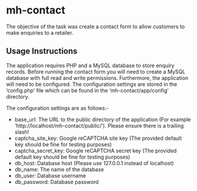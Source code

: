 # mh-contact
The objective of the task was create a contact form to allow customers to make enquiries to a retailer.
## Usage Instructions
The application requires PHP and a MySQL database to store enquiry records. Before running the contact form you will need to create a MySQL database with full read and write permissions. Furthermore, the application will need to be configured. The configuration settings are stored in the ‘config.php’ file which can be found in the ‘mh-contact/app/config’ directory.

The configuration settings are as follows:-

* base_url: The URL to the public directory of the application (For example ‘http://localhost/mh-contact/public/’). Please ensure there is a trailing slash!
* captcha_site_key: Google reCAPTCHA site key (The provided default key should be fine for testing purposes)
* captcha_secret_key: Google reCAPTCHA secret key (The provided default key should be fine for testing purposes)
* db_host: Database host (Please use 127.0.0.1 instead of localhost)
* db_name: The name of the database
* db_user: Database username
* db_password: Database password
